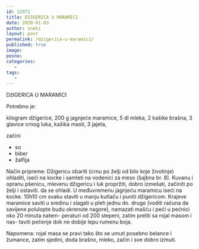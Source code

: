 ```yaml
---
id: 12971
title: DžIGERICA U MARAMICI
date: 2020-01-03
author: sneki
layout: post
permalink: /dzigerica-u-maramici/
published: true
image: 
posno: 
categories:
   -
tags:
   -
---
```

DžIGERICA U MARAMICI

Potrebno je:

kilogram džigerice, 
200 g jagnjeće maramice,
5 dl mleka,
2 kašike brašna,
3 glavice crnog luka, 
kašika masti, 
3 jajeta,

začini
* so
* biber
* žalfija

Način pripreme:
Džigericu obariti (crnu po želji od bilo koje životinje)
ohladiti, iseći na kocke i samleti na vodenici za meso
(šajbna br. 8). Kuvanu i opranu pšenicu, mlevenu džigericu i
luk propržiti, dobro izmešati, začiniti po želji i ostaviti.
da se ohladi. U međuvremenu jagnjeću maramicu iseći na kocke.
10h10 cm svaku staviti u manju kutlaču i puniti džigericom.
Krajeve maramice saviti u sredinu i slagati u pleh jednu do.
druge (voditi računa da savijene polulopte budu okrenute
nagore), namazati mašću i peći u pećnici oko 20 minuta natem-
peraturi od 200 stepeni, zatim preliti sa rojal masom i nas-
taviti pečenje dok ne dobije lepu rumenu boja.

Napomena: rojal masa se pravi tako što se umuti
posebno belance i žumance, zatim sjedini, doda brašno,
mleko, začin i sve dobro izmuti.

 

  

